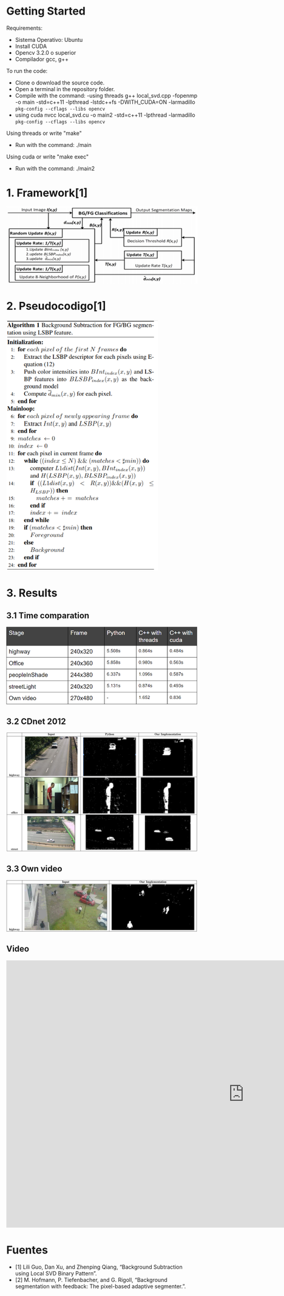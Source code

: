 # Getting Started
Requirements:
- Sistema Operativo: Ubuntu
- Install CUDA
- Opencv 3.2.0 o superior
- Compilador gcc, g++

To run the code:
- Clone o download the source code.
- Open a terminal in the repository folder.
- Compile with the command:
-using threads
g++ local_svd.cpp -fopenmp -o main -std=c++11 -lpthread -lstdc++fs  -DWITH_CUDA=ON -larmadillo `pkg-config --cflags --libs opencv`
- using cuda
nvcc local_svd.cu -o main2 -std=c++11 -lpthread  -larmadillo `pkg-config --cflags --libs opencv`

Using threads
or write "make"
- Run with the command:
./main

Using cuda
or write "make exec"
- Run with the command:
./main2

# 1. Framework[1]
![Alt text](https://github.com/Dijaq/BackgroundSubstraction/blob/master/datos/Framework.PNG?raw=true "Title")

# 2. Pseudocodigo[1]
![Alt text](https://github.com/Dijaq/BackgroundSubstraction/blob/master/datos/Pseucodigo.PNG?raw=true "Title")

# 3. Results
## 3.1 Time comparation
![Alt text](https://github.com/Dijaq/BackgroundSubstraction/blob/master/datos/Table.PNG?raw=true "Title")

## 3.2 CDnet 2012
![Alt text](https://github.com/Dijaq/BackgroundSubstraction/blob/master/datos/CDnet2012.PNG?raw=true "Title")

## 3.3 Own video
![Alt text](https://github.com/Dijaq/BackgroundSubstraction/blob/master/datos/OwnVideo.PNG?raw=true "Title")

## Video
<iframe width="1252" height="704" src="https://www.youtube.com/embed/enjhlnqaXOE" frameborder="0" allow="accelerometer; autoplay; encrypted-media; gyroscope; picture-in-picture" allowfullscreen></iframe>

# Fuentes
- [1] Lili Guo, Dan Xu, and Zhenping Qiang, “Background Subtraction using Local SVD Binary Pattern”.
- [2] M. Hofmann, P. Tiefenbacher, and G. Rigoll, “Background segmentation with feedback: The pixel-based adaptive segmenter.”.

